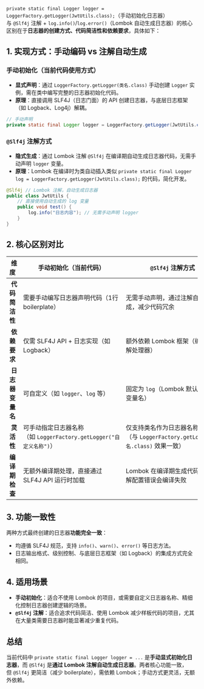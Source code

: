 `private static final Logger logger = LoggerFactory.getLogger(JwtUtils.class);`（手动初始化日志器）与 `@Slf4j` 注解 + `log.info()`/`log.error()`（Lombok 自动生成日志器）的核心区别在于**日志器的创建方式、代码简洁性和依赖要求**，具体如下：

## **1. 实现方式：手动编码 vs 注解自动生成**

### **手动初始化（当前代码使用方式）**

- **显式声明**：通过 `LoggerFactory.getLogger(类名.class)` 手动创建 `Logger` 实例，需在类中编写完整的日志器初始化代码。
- **原理**：直接调用 SLF4J（日志门面）的 API 创建日志器，与底层日志框架（如 Logback、Log4j）解耦。

```java
// 手动声明
private static final Logger logger = LoggerFactory.getLogger(JwtUtils.class);
```

### **`@Slf4j` 注解方式**

- **隐式生成**：通过 Lombok 注解 `@Slf4j` 在编译期自动生成日志器代码，无需手动声明 `logger` 变量。
- **原理**：Lombok 在编译时为类自动插入类似 `private static final Logger log = LoggerFactory.getLogger(JwtUtils.class);` 的代码，简化开发。

```java
@Slf4j // Lombok 注解，自动生成日志器
public class JwtUtils {
    // 直接使用自动生成的 log 变量
    public void test() {
        log.info("日志内容"); // 无需手动声明 logger
    }
}
```

## **2. 核心区别对比**

|  **维度**      |  **手动初始化（当前代码）**                                 |  **`@Slf4j` 注解方式**                                       |
| ---------- | ------------------------- | --------------------------------------------- |
|  **代码简洁性**   | 需要手动编写日志器声明代码（1行 boilerplate）                    | 无需手动声明，通过注解自动生成，减少代码冗余                                   |
|  **依赖要求**    | 仅需 SLF4J API + 日志实现（如 Logback）                   | 额外依赖 Lombok 框架（编译期注解处理器）                                 |
|  **日志器变量名**  | 可自定义（如 `logger`、`log` 等）                         | 固定为 `log`（Lombok 默认生成的变量名）                               |
|  **灵活性**     | 可手动指定日志器名称（如 `LoggerFactory.getLogger("自定义名称")`） | 仅支持类名作为日志器名称（与 `LoggerFactory.getLogger(类名.class)` 效果一致） |
| **编译期检查**    | 无额外编译期处理，直接通过 SLF4J API 运行时加载                    | Lombok 在编译期生成代码，若注解配置错误会编译失败                             |

## **3. 功能一致性**

两种方式最终创建的日志器**功能完全一致**：

- 均遵循 SLF4J 规范，支持 `info()`、`warn()`、`error()` 等日志方法。
- 日志输出格式、级别控制、与底层日志框架（如 Logback）的集成方式完全相同。

## **4. 适用场景**

- **手动初始化**：适合不使用 Lombok 的项目，或需要自定义日志器名称、精细化控制日志器创建逻辑的场景。
- **`@Slf4j` 注解**：适合追求代码简洁、使用 Lombok 减少样板代码的项目，尤其在大量类需要日志器时能显著减少重复代码。

## **总结**

当前代码中 `private static final Logger logger = ...` 是**手动显式初始化日志器**，而 `@Slf4j` 是**通过 Lombok 注解自动生成日志器**。两者核心功能一致，但 `@Slf4j` 更简洁（减少 boilerplate），需依赖 Lombok；手动方式更灵活，无额外依赖。